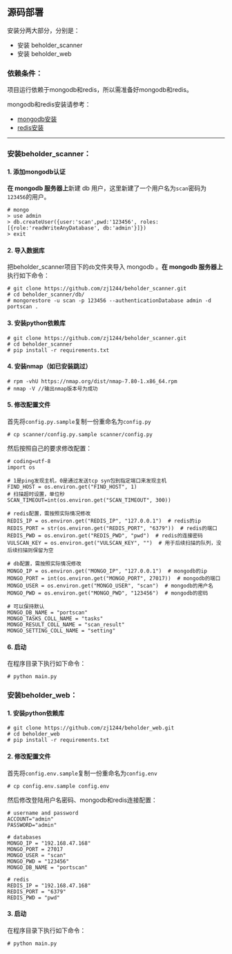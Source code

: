## 源码部署

安装分两大部分，分别是：
* 安装 beholder_scanner
* 安装 beholder_web

### 依赖条件：

项目运行依赖于mongodb和redis，所以需准备好mongodb和redis。   
 
mongodb和redis安装请参考：

* [mongodb安装](./mongodb.md)
* [redis安装](./redis.md)

***

### 安装beholder_scanner：

#### 1. 添加mongodb认证

**在 mongodb 服务器上**新建 db 用户，这里新建了一个用户名为`scan`密码为`123456`的用户。

```
# mongo
> use admin
> db.createUser({user:'scan',pwd:'123456', roles:[{role:'readWriteAnyDatabase', db:'admin'}]})
> exit
```

#### 2. 导入数据库

把beholder_scanner项目下的`db`文件夹导入 mongodb 。**在 mongodb 服务器上**执行如下命令：

```
# git clone https://github.com/zj1244/beholder_scanner.git
# cd beholder_scanner/db/
# mongorestore -u scan -p 123456 --authenticationDatabase admin -d portscan .
```

#### 3. 安装python依赖库

```
# git clone https://github.com/zj1244/beholder_scanner.git
# cd beholder_scanner
# pip install -r requirements.txt
```

#### 4. 安装nmap（如已安装跳过）

```
# rpm -vhU https://nmap.org/dist/nmap-7.80-1.x86_64.rpm
# nmap -V //输出nmap版本号为成功
```

#### 5. 修改配置文件

首先将`config.py.sample`复制一份重命名为`config.py`
```
# cp scanner/config.py.sample scanner/config.py

```

然后按照自己的要求修改配置：

```
# coding=utf-8
import os

# 1是ping发现主机，0是通过发送tcp syn包到指定端口来发现主机
FIND_HOST = os.environ.get("FIND_HOST", 1)
# 扫描超时设置，单位秒
SCAN_TIMEOUT=int(os.environ.get("SCAN_TIMEOUT", 300))

# redis配置，需按照实际情况修改
REDIS_IP = os.environ.get("REDIS_IP", "127.0.0.1")  # redis的ip
REDIS_PORT = str(os.environ.get("REDIS_PORT", "6379"))  # redis的端口
REDIS_PWD = os.environ.get("REDIS_PWD", "pwd")  # redis的连接密码
VULSCAN_KEY = os.environ.get("VULSCAN_KEY", "")  # 用于后续扫描的队列，没后续扫描则保留为空

# db配置，需按照实际情况修改
MONGO_IP = os.environ.get("MONGO_IP", "127.0.0.1")  # mongodb的ip
MONGO_PORT = int(os.environ.get("MONGO_PORT", 27017))  # mongodb的端口
MONGO_USER = os.environ.get("MONGO_USER", "scan")  # mongodb的用户名
MONGO_PWD = os.environ.get("MONGO_PWD", "123456")  # mongodb的密码

# 可以保持默认
MONGO_DB_NAME = "portscan"
MONGO_TASKS_COLL_NAME = "tasks"
MONGO_RESULT_COLL_NAME = "scan_result"
MONGO_SETTING_COLL_NAME = "setting"

```

#### 6. 启动

在程序目录下执行如下命令：

```
# python main.py
```

### 安装beholder_web：

#### 1. 安装python依赖库

```
# git clone https://github.com/zj1244/beholder_web.git
# cd beholder_web
# pip install -r requirements.txt
```

#### 2. 修改配置文件

首先将`config.env.sample`复制一份重命名为`config.env`
```
# cp config.env.sample config.env
```

然后修改登陆用户名密码、mongodb和redis连接配置：

```
# username and password
ACCOUNT="admin"
PASSWORD="admin"

# databases
MONGO_IP = "192.168.47.168"
MONGO_PORT = 27017
MONGO_USER = "scan"
MONGO_PWD = "123456"
MONGO_DB_NAME = "portscan"

# redis
REDIS_IP = "192.168.47.168"
REDIS_PORT = "6379"
REDIS_PWD = "pwd"
```

#### 3. 启动

在程序目录下执行如下命令：

```
# python main.py
```
